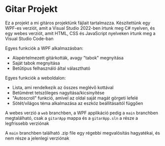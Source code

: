 # Gitar Projekt

Ez a projekt a mi gitáros projektünk fájlait tartalmazza. Készítettünk egy WPF-es verziót, amit a Visual Studio 2022-ben írtunk meg C# nyelven, és egy webes verziót, amit HTML, CSS és JavaScript nyelveken írtunk meg a Visual Studio Code-ban

Egyes funkciók a WPF alkalmazásban:
- Alapértelmezett gitárkották, avagy "tabok" megnyitása
- Saját tabok megnyitása
- Betűtípus felhasználó által választható

Egyes funkciók a weboldalon:
- Lista, ami rendelkezik az összes meglévő kottával
- Betűméret tetszőleges nagyítása/kicsinyítése
- "Autoscroll" funkció, amivel az oldal saját magát görgeti lefelé
- Sötét/világos téma alkalmazása az eszköz beállításaitól függően

A webes verzió a `web` branchben,
a WPF applikáció pedig a `main` branchben megtalálható, csak a `gitarApp` mappa és a `gitarApp.sln` a része a legfrissebb verziónak

A `main` branchben található .zip file egy régebbi megvalósítás hagyatékai, és nem része a jelenlegi verziónak
